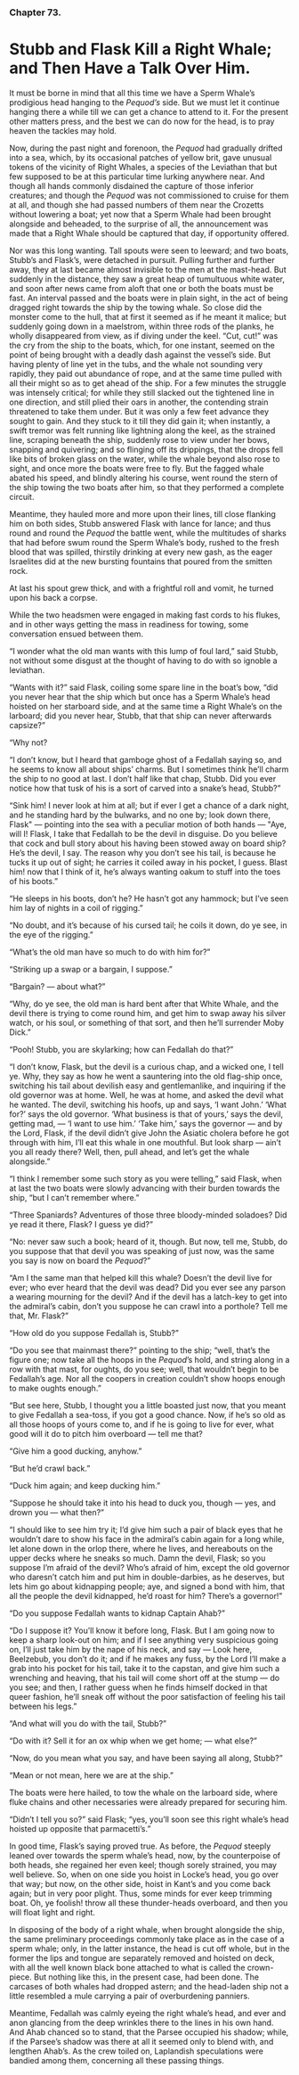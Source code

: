### Chapter 73.

# Stubb and Flask Kill a Right Whale; and Then Have a Talk Over Him.

It must be borne in mind that all this time we have a Sperm Whale’s prodigious
head hanging to the _Pequod’s_ side. But we must let it continue hanging there
a while till we can get a chance to attend to it. For the present other
matters press, and the best we can do now for the head, is to pray heaven the
tackles may hold.

Now, during the past night and forenoon, the _Pequod_ had gradually drifted
into a sea, which, by its occasional patches of yellow brit, gave unusual
tokens of the vicinity of Right Whales, a species of the Leviathan that but few
supposed to be at this particular time lurking anywhere near. And though all
hands commonly disdained the capture of those inferior creatures; and though
the _Pequod_ was not commissioned to cruise for them at all, and though she had
passed numbers of them near the Crozetts without lowering a boat; yet now that
a Sperm Whale had been brought alongside and beheaded, to the surprise of all,
the announcement was made that a Right Whale should be captured that day, if
opportunity offered.

Nor was this long wanting. Tall spouts were seen to leeward; and two boats,
Stubb’s and Flask’s, were detached in pursuit. Pulling further and further
away, they at last became almost invisible to the men at the mast-head. But
suddenly in the distance, they saw a great heap of tumultuous white water, and
soon after news came from aloft that one or both the boats must be fast. An
interval passed and the boats were in plain sight, in the act of being dragged
right towards the ship by the towing whale. So close did the monster come to
the hull, that at first it seemed as if he meant it malice; but suddenly going
down in a maelstrom, within three rods of the planks, he wholly disappeared
from view, as if diving under the keel. “Cut, cut!” was the cry from the ship
to the boats, which, for one instant, seemed on the point of being brought with
a deadly dash against the vessel’s side. But having plenty of line yet in the
tubs, and the whale not sounding very rapidly, they paid out abundance of rope,
and at the same time pulled with all their might so as to get ahead of the
ship. For a few minutes the struggle was intensely critical; for while they
still slacked out the tightened line in one direction, and still plied their
oars in another, the contending strain threatened to take them under. But it
was only a few feet advance they sought to gain. And they stuck to it till they
did gain it; when instantly, a swift tremor was felt running like lightning
along the keel, as the strained line, scraping beneath the ship, suddenly rose
to view under her bows, snapping and quivering; and so flinging off its
drippings, that the drops fell like bits of broken glass on the water, while
the whale beyond also rose to sight, and once more the boats were free to fly.
But the fagged whale abated his speed, and blindly altering his course, went
round the stern of the ship towing the two boats after him, so that they
performed a complete circuit.

Meantime, they hauled more and more upon their lines, till close flanking him
on both sides, Stubb answered Flask with lance for lance; and thus round and
round the _Pequod_ the battle went, while the multitudes of sharks that had
before swum round the Sperm Whale’s body, rushed to the fresh blood that was
spilled, thirstily drinking at every new gash, as the eager Israelites did at
the new bursting fountains that poured from the smitten rock.

At last his spout grew thick, and with a frightful roll and vomit, he turned
upon his back a corpse.

While the two headsmen were engaged in making fast cords to his flukes, and in
other ways getting the mass in readiness for towing, some conversation ensued
between them.

“I wonder what the old man wants with this lump of foul lard,” said Stubb, not
without some disgust at the thought of having to do with so ignoble a
leviathan.

“Wants with it?” said Flask, coiling some spare line in the boat’s bow, “did
you never hear that the ship which but once has a Sperm Whale’s head hoisted on
her starboard side, and at the same time a Right Whale’s on the larboard; did
you never hear, Stubb, that that ship can never afterwards capsize?”

“Why not?

“I don’t know, but I heard that gamboge ghost of a Fedallah saying so, and he
seems to know all about ships’ charms. But I sometimes think he’ll charm the
ship to no good at last. I don’t half like that chap, Stubb. Did you ever
notice how that tusk of his is a sort of carved into a snake’s head, Stubb?”

“Sink him! I never look at him at all; but if ever I get a chance of a dark
night, and he standing hard by the bulwarks, and no one by; look down there,
Flask" — pointing into the sea with a peculiar motion of both hands — "Aye,
will I! Flask, I take that Fedallah to be the devil in disguise. Do you believe
that cock and bull story about his having been stowed away on board ship? He’s
the devil, I say. The reason why you don’t see his tail, is because he tucks it
up out of sight; he carries it coiled away in his pocket, I guess. Blast him!
now that I think of it, he’s always wanting oakum to stuff into the toes of his
boots.”

“He sleeps in his boots, don’t he? He hasn’t got any hammock; but I’ve seen him
lay of nights in a coil of rigging.”

“No doubt, and it’s because of his cursed tail; he coils it down, do ye see, in
the eye of the rigging.”

“What’s the old man have so much to do with him for?”

“Striking up a swap or a bargain, I suppose.”

“Bargain? — about what?”

“Why, do ye see, the old man is hard bent after that White Whale, and the devil
there is trying to come round him, and get him to swap away his silver watch,
or his soul, or something of that sort, and then he’ll surrender Moby Dick.”

“Pooh! Stubb, you are skylarking; how can Fedallah do that?”

“I don’t know, Flask, but the devil is a curious chap, and a wicked one, I tell
ye. Why, they say as how he went a sauntering into the old flag-ship once,
switching his tail about devilish easy and gentlemanlike, and inquiring if the
old governor was at home. Well, he was at home, and asked the devil what he
wanted. The devil, switching his hoofs, up and says, ‘I want John.’ ‘What for?’
says the old governor. ‘What business is that of yours,’ says the devil,
getting mad, — ‘I want to use him.’ ‘Take him,’ says the governor — and by the
Lord, Flask, if the devil didn’t give John the Asiatic cholera before he got
through with him, I’ll eat this whale in one mouthful. But look sharp — ain’t
you all ready there? Well, then, pull ahead, and let’s get the whale
alongside.”

“I think I remember some such story as you were telling,” said Flask, when at
last the two boats were slowly advancing with their burden towards the ship,
“but I can’t remember where.”

“Three Spaniards? Adventures of those three bloody-minded soladoes? Did ye read
it there, Flask? I guess ye did?”

“No: never saw such a book; heard of it, though. But now, tell me, Stubb, do
you suppose that that devil you was speaking of just now, was the same you say
is now on board the _Pequod_?”

“Am I the same man that helped kill this whale? Doesn’t the devil live for
ever; who ever heard that the devil was dead? Did you ever see any parson a
wearing mourning for the devil? And if the devil has a latch-key to get into
the admiral’s cabin, don’t you suppose he can crawl into a porthole? Tell me
that, Mr. Flask?”

“How old do you suppose Fedallah is, Stubb?”

“Do you see that mainmast there?” pointing to the ship; “well, that’s the
figure one; now take all the hoops in the _Pequod_’s hold, and string along in
a row with that mast, for oughts, do you see; well, that wouldn’t begin to be
Fedallah’s age. Nor all the coopers in creation couldn’t show hoops enough to
make oughts enough.”

“But see here, Stubb, I thought you a little boasted just now, that you meant
to give Fedallah a sea-toss, if you got a good chance. Now, if he’s so old as
all those hoops of yours come to, and if he is going to live for ever, what
good will it do to pitch him overboard — tell me that?

“Give him a good ducking, anyhow.”

“But he’d crawl back.”

“Duck him again; and keep ducking him.”

“Suppose he should take it into his head to duck you, though — yes, and drown
you — what then?”

“I should like to see him try it; I’d give him such a pair of black eyes that
he wouldn’t dare to show his face in the admiral’s cabin again for a long
while, let alone down in the orlop there, where he lives, and hereabouts on the
upper decks where he sneaks so much. Damn the devil, Flask; so you suppose I’m
afraid of the devil? Who’s afraid of him, except the old governor who daresn’t
catch him and put him in double-darbies, as he deserves, but lets him go about
kidnapping people; aye, and signed a bond with him, that all the people the
devil kidnapped, he’d roast for him? There’s a governor!”

“Do you suppose Fedallah wants to kidnap Captain Ahab?”

“Do I suppose it? You’ll know it before long, Flask. But I am going now to keep
a sharp look-out on him; and if I see anything very suspicious going on, I’ll
just take him by the nape of his neck, and say — Look here, Beelzebub, you
don’t do it; and if he makes any fuss, by the Lord I’ll make a grab into his
pocket for his tail, take it to the capstan, and give him such a wrenching and
heaving, that his tail will come short off at the stump — do you see; and then,
I rather guess when he finds himself docked in that queer fashion, he’ll sneak
off without the poor satisfaction of feeling his tail between his legs.”

“And what will you do with the tail, Stubb?”

“Do with it? Sell it for an ox whip when we get home; — what else?”

“Now, do you mean what you say, and have been saying all along, Stubb?”

“Mean or not mean, here we are at the ship.”

The boats were here hailed, to tow the whale on the larboard side, where fluke
chains and other necessaries were already prepared for securing him.

“Didn’t I tell you so?” said Flask; “yes, you’ll soon see this right whale’s
head hoisted up opposite that parmacetti’s.”

In good time, Flask’s saying proved true. As before, the _Pequod_ steeply
leaned over towards the sperm whale’s head, now, by the counterpoise of both
heads, she regained her even keel; though sorely strained, you may well
believe. So, when on one side you hoist in Locke’s head, you go over that way;
but now, on the other side, hoist in Kant’s and you come back again; but in
very poor plight. Thus, some minds for ever keep trimming boat. Oh, ye foolish!
throw all these thunder-heads overboard, and then you will float light and
right.

In disposing of the body of a right whale, when brought alongside the ship, the
same preliminary proceedings commonly take place as in the case of a sperm
whale; only, in the latter instance, the head is cut off whole, but in the
former the lips and tongue are separately removed and hoisted on deck, with all
the well known black bone attached to what is called the crown-piece. But
nothing like this, in the present case, had been done. The carcases of both
whales had dropped astern; and the head-laden ship not a little resembled a
mule carrying a pair of overburdening panniers.

Meantime, Fedallah was calmly eyeing the right whale’s head, and ever and anon
glancing from the deep wrinkles there to the lines in his own hand. And Ahab
chanced so to stand, that the Parsee occupied his shadow; while, if the
Parsee’s shadow was there at all it seemed only to blend with, and lengthen
Ahab’s. As the crew toiled on, Laplandish speculations were bandied among them,
concerning all these passing things.
